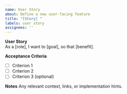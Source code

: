 ```yaml
---
name: User Story
about: Define a new user-facing feature
title: "[Story] "
labels: user story
assignees: ''
---
```


**User Story**  
As a [role], I want to [goal], so that [benefit].

**Acceptance Criteria**
- [ ] Criterion 1
- [ ] Criterion 2
- [ ] Criterion 3 (optional)

**Notes**
Any relevant context, links, or implementation hints.

